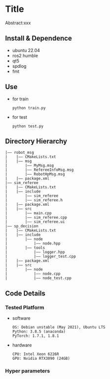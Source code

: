 Title
===
Abstract:xxx

## Install & Dependence
- ubuntu 22.04
- ros2 humble
- qt5
- spdlog
- fmt 

## Use
- for train
  ```
  python train.py
  ```
- for test
  ```
  python test.py
  ```

## Directory Hierarchy
```
|—— robot_msg
|    |—— CMakeLists.txt
|    |—— msg
|        |—— MyMsg.msg
|        |—— RefereeInfoMsg.msg
|        |—— RobotHpMsg.msg
|    |—— package.xml
|—— sim_referee
|    |—— CMakeLists.txt
|    |—— include
|        |—— sim_referee
|        |—— sim_referee.h
|    |—— package.xml
|    |—— src
|        |—— main.cpp
|        |—— sim_referee.cpp
|        |—— sim_referee.ui
|—— sp_decision
|    |—— CMakeLists.txt
|    |—— include
|        |—— node
|            |—— node.hpp
|        |—— tools
|            |—— logger.hpp
|            |—— logger_test.cpp
|    |—— package.xml
|    |—— src
|        |—— node
|            |—— node.cpp
|            |—— node_test.cpp
```
## Code Details
### Tested Platform
- software
  ```
  OS: Debian unstable (May 2021), Ubuntu LTS
  Python: 3.8.5 (anaconda)
  PyTorch: 1.7.1, 1.8.1
  ```
- hardware
  ```
  CPU: Intel Xeon 6226R
  GPU: Nvidia RTX3090 (24GB)
  ```
### Hyper parameters
```
```

  

